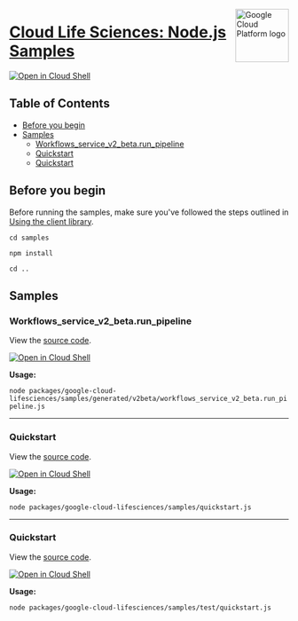 [//]: # "This README.md file is auto-generated, all changes to this file will be lost."
[//]: # "To regenerate it, use `python -m synthtool`."
<img src="https://avatars2.githubusercontent.com/u/2810941?v=3&s=96" alt="Google Cloud Platform logo" title="Google Cloud Platform" align="right" height="96" width="96"/>

# [Cloud Life Sciences: Node.js Samples](https://github.com/googleapis/google-cloud-node)

[![Open in Cloud Shell][shell_img]][shell_link]



## Table of Contents

* [Before you begin](#before-you-begin)
* [Samples](#samples)
  * [Workflows_service_v2_beta.run_pipeline](#workflows_service_v2_beta.run_pipeline)
  * [Quickstart](#quickstart)
  * [Quickstart](#quickstart)

## Before you begin

Before running the samples, make sure you've followed the steps outlined in
[Using the client library](https://github.com/googleapis/google-cloud-node#using-the-client-library).

`cd samples`

`npm install`

`cd ..`

## Samples



### Workflows_service_v2_beta.run_pipeline

View the [source code](https://github.com/googleapis/google-cloud-node/blob/main/packages/google-cloud-lifesciences/samples/generated/v2beta/workflows_service_v2_beta.run_pipeline.js).

[![Open in Cloud Shell][shell_img]](https://console.cloud.google.com/cloudshell/open?git_repo=https://github.com/googleapis/google-cloud-node&page=editor&open_in_editor=packages/google-cloud-lifesciences/samples/generated/v2beta/workflows_service_v2_beta.run_pipeline.js,samples/README.md)

__Usage:__


`node packages/google-cloud-lifesciences/samples/generated/v2beta/workflows_service_v2_beta.run_pipeline.js`


-----




### Quickstart

View the [source code](https://github.com/googleapis/google-cloud-node/blob/main/packages/google-cloud-lifesciences/samples/quickstart.js).

[![Open in Cloud Shell][shell_img]](https://console.cloud.google.com/cloudshell/open?git_repo=https://github.com/googleapis/google-cloud-node&page=editor&open_in_editor=packages/google-cloud-lifesciences/samples/quickstart.js,samples/README.md)

__Usage:__


`node packages/google-cloud-lifesciences/samples/quickstart.js`


-----




### Quickstart

View the [source code](https://github.com/googleapis/google-cloud-node/blob/main/packages/google-cloud-lifesciences/samples/test/quickstart.js).

[![Open in Cloud Shell][shell_img]](https://console.cloud.google.com/cloudshell/open?git_repo=https://github.com/googleapis/google-cloud-node&page=editor&open_in_editor=packages/google-cloud-lifesciences/samples/test/quickstart.js,samples/README.md)

__Usage:__


`node packages/google-cloud-lifesciences/samples/test/quickstart.js`






[shell_img]: https://gstatic.com/cloudssh/images/open-btn.png
[shell_link]: https://console.cloud.google.com/cloudshell/open?git_repo=https://github.com/googleapis/google-cloud-node&page=editor&open_in_editor=samples/README.md
[product-docs]: https://cloud.google.com/life-sciences/
